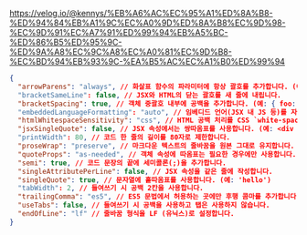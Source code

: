 https://velog.io/@kennys/%EB%A6%AC%EC%95%A1%ED%8A%B8-%ED%94%84%EB%A1%9C%EC%A0%9D%ED%8A%B8%EC%9D%98-%EC%9D%91%EC%A7%91%ED%99%94%EB%A5%BC-%ED%86%B5%ED%95%9C-%ED%9A%A8%EC%9C%A8%EC%A0%81%EC%9D%B8-%EC%BD%94%EB%93%9C-%EA%B5%AC%EC%A1%B0%ED%99%94

```json
{
  "arrowParens": "always", // 화살표 함수의 파라미터에 항상 괄호를 추가합니다. (예: (x) => x)
  "bracketSameLine": false, // JSX와 HTML의 닫는 괄호를 새 줄에 내립니다.
  "bracketSpacing": true, // 객체 중괄호 내부에 공백을 추가합니다. (예: { foo: 'bar' })
  "embeddedLanguageFormatting": "auto", // 임베디드 언어(JSX 내 JS 등)를 자동 포맷팅합니다.
  "htmlWhitespaceSensitivity": "css", // HTML 공백 처리를 CSS `white-space`에 따라 설정합니다.
  "jsxSingleQuote": false, // JSX 속성에서는 쌍따옴표를 사용합니다. (예: <div className="test" />)
  "printWidth": 80, // 코드 한 줄의 길이를 80자로 제한합니다.
  "proseWrap": "preserve", // 마크다운 텍스트의 줄바꿈을 원본 그대로 유지합니다.
  "quoteProps": "as-needed", // 객체 속성에 따옴표는 필요한 경우에만 사용합니다.
  "semi": true, // 코드 문장의 끝에 세미콜론(;)을 추가합니다.
  "singleAttributePerLine": false, // JSX 속성을 같은 줄에 작성합니다.
  "singleQuote": true, // 문자열에 홑따옴표를 사용합니다. (예: 'hello')
  "tabWidth": 2, // 들여쓰기 시 공백 2칸을 사용합니다.
  "trailingComma": "es5", // ES5 문법에서 허용하는 곳에만 후행 콤마를 추가합니다.
  "useTabs": false, // 들여쓰기 시 공백을 사용하고 탭은 사용하지 않습니다.
  "endOfLine": "lf" // 줄바꿈 형식을 LF (유닉스)로 설정합니다.
}
```
